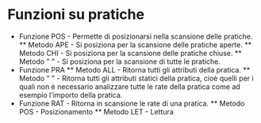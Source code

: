 # Funzioni su pratiche
 *  Funzione POS - Permette di posizionarsi nella scansione delle pratiche.
 **  Metodo APE - Si posiziona per la scansione delle pratiche aperte.
 **  Metodo CHI -  Si posiziona per la scansione delle pratiche chiuse.
 **  Metodo " " -  Si posiziona per la scansione di tutte le pratiche.
 *  Funzione PRA
 **  Metodo ALL -  Ritorna tutti gli attributi della pratica.
 **  Metodo " " -  Ritorna tutti gli attributi statici della pratica, cioè quelli per i quali non è necessario analizzare tutte le rate della pratica come ad esempio l'importo della pratica.
 *  Funzione RAT -  Ritorna in scansione le rate di una pratica.
 **  Metodo POS -  Posizionamento
 **  Metodo LET -  Lettura
